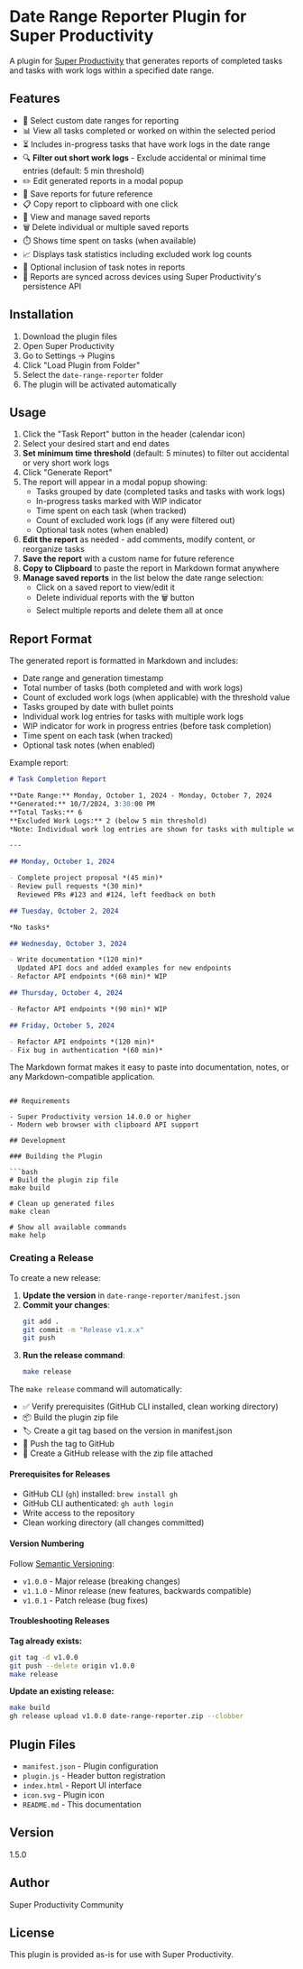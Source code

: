 # Date Range Reporter Plugin for Super Productivity

A plugin for [Super Productivity](https://super-productivity.com) that generates reports of completed tasks and tasks with work logs within a specified date range.

## Features

- 📅 Select custom date ranges for reporting
- 📊 View all tasks completed or worked on within the selected period
- ⏳ Includes in-progress tasks that have work logs in the date range
- 🔍 **Filter out short work logs** - Exclude accidental or minimal time entries (default: 5 min threshold)
- ✏️ Edit generated reports in a modal popup
- 💾 Save reports for future reference
- 📋 Copy report to clipboard with one click
- 📁 View and manage saved reports
- 🗑️ Delete individual or multiple saved reports
- ⏱️ Shows time spent on tasks (when available)
- 📈 Displays task statistics including excluded work log counts
- 📝 Optional inclusion of task notes in reports
- 🔄 Reports are synced across devices using Super Productivity's persistence API

## Installation

1. Download the plugin files
2. Open Super Productivity
3. Go to Settings → Plugins
4. Click "Load Plugin from Folder"
5. Select the `date-range-reporter` folder
6. The plugin will be activated automatically

## Usage

1. Click the "Task Report" button in the header (calendar icon)
2. Select your desired start and end dates
3. **Set minimum time threshold** (default: 5 minutes) to filter out accidental or very short work logs
4. Click "Generate Report"
5. The report will appear in a modal popup showing:
   - Tasks grouped by date (completed tasks and tasks with work logs)
   - In-progress tasks marked with WIP indicator
   - Time spent on each task (when tracked)
   - Count of excluded work logs (if any were filtered out)
   - Optional task notes (when enabled)
6. **Edit the report** as needed - add comments, modify content, or reorganize tasks
7. **Save the report** with a custom name for future reference
8. **Copy to Clipboard** to paste the report in Markdown format anywhere
9. **Manage saved reports** in the list below the date range selection:
   - Click on a saved report to view/edit it
   - Delete individual reports with the 🗑️ button
   - Select multiple reports and delete them all at once

## Report Format

The generated report is formatted in Markdown and includes:
- Date range and generation timestamp
- Total number of tasks (both completed and with work logs)
- Count of excluded work logs (when applicable) with the threshold value
- Tasks grouped by date with bullet points
- Individual work log entries for tasks with multiple work logs
- WIP indicator for work in progress entries (before task completion)
- Time spent on each task (when tracked)
- Optional task notes (when enabled)

Example report:
```markdown
# Task Completion Report

**Date Range:** Monday, October 1, 2024 - Monday, October 7, 2024  
**Generated:** 10/7/2024, 3:30:00 PM  
**Total Tasks:** 6
**Excluded Work Logs:** 2 (below 5 min threshold)
*Note: Individual work log entries are shown for tasks with multiple work logs. WIP indicates work in progress.*

---

## Monday, October 1, 2024

- Complete project proposal *(45 min)*
- Review pull requests *(30 min)*
  Reviewed PRs #123 and #124, left feedback on both

## Tuesday, October 2, 2024

*No tasks*

## Wednesday, October 3, 2024

- Write documentation *(120 min)*
  Updated API docs and added examples for new endpoints
- Refactor API endpoints *(60 min)* WIP

## Thursday, October 4, 2024

- Refactor API endpoints *(90 min)* WIP

## Friday, October 5, 2024

- Refactor API endpoints *(120 min)*
- Fix bug in authentication *(60 min)*
```

The Markdown format makes it easy to paste into documentation, notes, or any Markdown-compatible application.
```

## Requirements

- Super Productivity version 14.0.0 or higher
- Modern web browser with clipboard API support

## Development

### Building the Plugin

```bash
# Build the plugin zip file
make build

# Clean up generated files
make clean

# Show all available commands
make help
```

### Creating a Release

To create a new release:

1. **Update the version** in `date-range-reporter/manifest.json`
2. **Commit your changes**:
   ```bash
   git add .
   git commit -m "Release v1.x.x"
   git push
   ```
3. **Run the release command**:
   ```bash
   make release
   ```

The `make release` command will automatically:
- ✅ Verify prerequisites (GitHub CLI installed, clean working directory)
- 📦 Build the plugin zip file
- 🏷️ Create a git tag based on the version in manifest.json
- 🚀 Push the tag to GitHub
- 🎉 Create a GitHub release with the zip file attached

#### Prerequisites for Releases

- GitHub CLI (`gh`) installed: `brew install gh`
- GitHub CLI authenticated: `gh auth login`
- Write access to the repository
- Clean working directory (all changes committed)

#### Version Numbering

Follow [Semantic Versioning](https://semver.org/):
- `v1.0.0` - Major release (breaking changes)
- `v1.1.0` - Minor release (new features, backwards compatible)
- `v1.0.1` - Patch release (bug fixes)

#### Troubleshooting Releases

**Tag already exists:**
```bash
git tag -d v1.0.0
git push --delete origin v1.0.0
make release
```

**Update an existing release:**
```bash
make build
gh release upload v1.0.0 date-range-reporter.zip --clobber
```

## Plugin Files

- `manifest.json` - Plugin configuration
- `plugin.js` - Header button registration
- `index.html` - Report UI interface
- `icon.svg` - Plugin icon
- `README.md` - This documentation

## Version

1.5.0

## Author

Super Productivity Community

## License

This plugin is provided as-is for use with Super Productivity.

